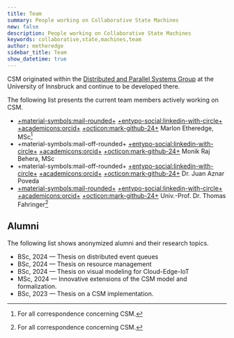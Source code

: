 ```yaml
---
title: Team
summary: People working on Collaborative State Machines
new: false
description: People working on Collaborative State Machines
keywords: collaborative,state,machines,team
author: metheredge
sidebar_title: Team
show_datetime: true
---
```


CSM originated within the 
[Distributed and Parallel Systems Group](https://dps.uibk.ac.at/) at the University of Innsbruck and continue
to be developed there.

The following list presents the current team members actively working on CSM.

- [+material-symbols:mail-rounded+](mailto:marlon.etheredge@uibk.ac.at)
  [+entypo-social:linkedin-with-circle+](https://www.linkedin.com/in/marlonetheredge/)
  [+academicons:orcid+](https://orcid.org/0009-0007-3791-9378)
  [+octicon:mark-github-24+](https://github.com/Frnd-me)
  Marlon Etheredge, MSc[^1]
- +material-symbols:mail-off-rounded+
  [+entypo-social:linkedin-with-circle+](https://www.linkedin.com/in/bmonikraj/)
  [+academicons:orcid+](https://orcid.org/0000-0001-9385-2533)
  [+octicon:mark-github-24+](https://github.com/bmonikraj)
  Monik Raj Behera, MSc
- +material-symbols:mail-off-rounded+
  [+entypo-social:linkedin-with-circle+](https://www.linkedin.com/in/juanaznar/)
  [+academicons:orcid+](https://orcid.org/0000-0002-0879-6651)
  [+octicon:mark-github-24+](https://github.com/juanaznarp94)
  Dr. Juan Aznar Poveda
- [+material-symbols:mail-rounded+](mailto:thomas.fahringer@uibk.ac.at)
  [+entypo-social:linkedin-with-circle+](https://www.linkedin.com/in/thomas-fahringer-b50755a/)
  [+academicons:orcid+](https://orcid.org/0000-0003-4293-1228)
  [+octicon:mark-github-24+](https://github.com/tfahringer)
  Univ.-Prof. Dr. Thomas Fahringer[^1]

[^1]: For all correspondence concerning CSM.

## Alumni

The following list shows anonymized alumni and their research topics.

- BSc, 2024 &mdash; Thesis on distributed event queues    
- BSc, 2024 &mdash; Thesis on resource management
- BSc, 2024 &mdash; Thesis on visual modeling for Cloud-Edge-IoT  
- MSc, 2024 &mdash; Innovative extensions of the CSM model and formalization.
- BSc, 2023 &mdash; Thesis on a CSM implementation.